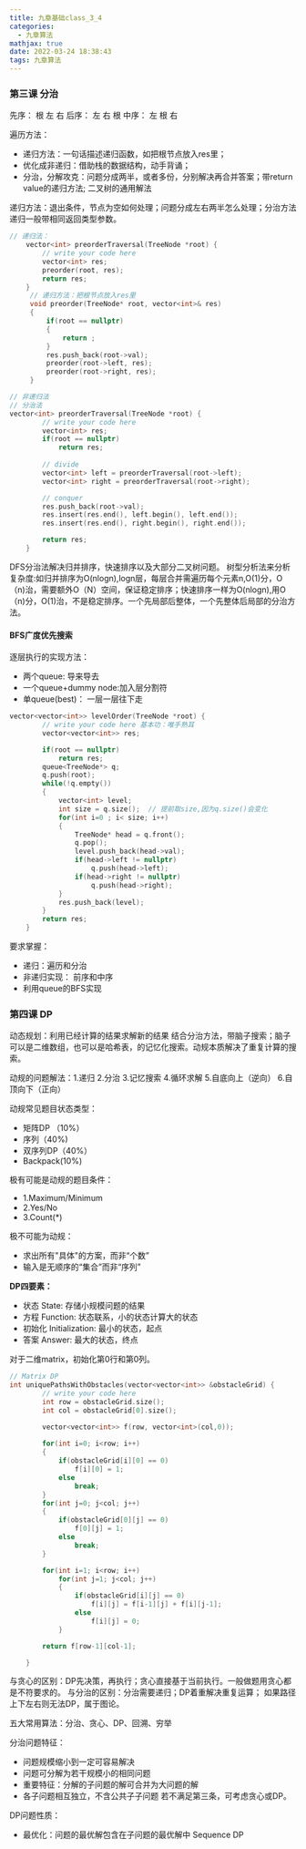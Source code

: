 ```yaml
---
title: 九章基础class_3_4
categories:
  - 九章算法
mathjax: true
date: 2022-03-24 18:38:43
tags: 九章算法
---
```


### 第三课 分治
先序： 根 左 右
后序： 左 右 根
中序： 左 根 右

遍历方法：
- 递归方法：一句话描述递归函数，如把根节点放入res里；
- 优化成非递归：借助栈的数据结构，动手背诵；
- 分治，分解攻克：问题分成两半，或者多份，分别解决再合并答案；带return value的递归方法; 二叉树的通用解法

递归方法：退出条件，节点为空如何处理；问题分成左右两半怎么处理；分治方法递归一般带相同返回类型参数。

``` cpp
// 递归法：
    vector<int> preorderTraversal(TreeNode *root) {
        // write your code here
        vector<int> res;
        preorder(root, res);
        return res;
    }
     // 递归方法：把根节点放入res里
     void preorder(TreeNode* root, vector<int>& res)
     {
         if(root == nullptr)
         {
             return ;
         }
         res.push_back(root->val);
         preorder(root->left, res);
         preorder(root->right, res);
     }

// 非递归法
// 分治法
vector<int> preorderTraversal(TreeNode *root) {
        // write your code here
        vector<int> res;
        if(root == nullptr)
            return res;
        
        // divide
        vector<int> left = preorderTraversal(root->left);
        vector<int> right = preorderTraversal(root->right);

        // conquer
        res.push_back(root->val);
        res.insert(res.end(), left.begin(), left.end());
        res.insert(res.end(), right.begin(), right.end());

        return res;
    }
```

DFS分治法解决归并排序，快速排序以及大部分二叉树问题。
树型分析法来分析复杂度:如归并排序为O(nlogn),logn层，每层合并需遍历每个元素n,O(1)分，O（n)治，需要额外O（N）空间，保证稳定排序；快速排序一样为O(nlogn),用O（n)分，O(1)治，不是稳定排序。一个先局部后整体，一个先整体后局部的分治方法。  

#### BFS广度优先搜索
逐层执行的实现方法：
- 两个queue: 导来导去
- 一个queue+dummy node:加入层分割符
- 单queue(best)： 一层一层往下走

``` cpp 
vector<vector<int>> levelOrder(TreeNode *root) {
        // write your code here 基本功：唯手熟耳
        vector<vector<int>> res;

        if(root == nullptr)
            return res;
        queue<TreeNode*> q;
        q.push(root);
        while(!q.empty())
        {
            vector<int> level;
            int size = q.size();  // 提前取size,因为q.size()会变化
            for(int i=0 ; i< size; i++)
            {
                TreeNode* head = q.front();
                q.pop();
                level.push_back(head->val);
                if(head->left != nullptr)
                    q.push(head->left);
                if(head->right != nullptr)
                    q.push(head->right);
            }
            res.push_back(level);
        }
        return res;
    }
```

要求掌握：
- 递归：遍历和分治
- 非递归实现： 前序和中序
- 利用queue的BFS实现

### 第四课 DP
动态规划：利用已经计算的结果求解新的结果
结合分治方法，带脑子搜索；脑子可以是二维数组，也可以是哈希表，的记忆化搜索。动规本质解决了重复计算的搜索。

动规的问题解法：1.递归 2.分治 3.记忆搜索 4.循环求解 5.自底向上（逆向） 6.自顶向下（正向）

动规常见题目状态类型：
- 矩阵DP （10%）
- 序列（40%)
- 双序列DP（40%）
- Backpack(10%)

极有可能是动规的题目条件：
- 1.Maximum/Minimum
- 2.Yes/No
- 3.Count(*)

极不可能为动规：
- 求出所有"具体"的方案，而非“个数”
- 输入是无顺序的“集合”而非“序列”

**DP四要素：**
- 状态 State: 存储小规模问题的结果
- 方程 Function: 状态联系，小的状态计算大的状态
- 初始化 Initialization: 最小的状态，起点
- 答案 Answer: 最大的状态，终点

对于二维matrix，初始化第0行和第0列。

``` cpp
// Matrix DP
int uniquePathsWithObstacles(vector<vector<int>> &obstacleGrid) {
        // write your code here
        int row = obstacleGrid.size();
        int col = obstacleGrid[0].size();

        vector<vector<int>> f(row, vector<int>(col,0));
        
        for(int i=0; i<row; i++)
        {
            if(obstacleGrid[i][0] == 0)
                f[i][0] = 1;
            else
                break;
        }
        for(int j=0; j<col; j++)
        {
            if(obstacleGrid[0][j] == 0)
                f[0][j] = 1;
            else
                break;
        }

        for(int i=1; i<row; i++)
            for(int j=1; j<col; j++)
            {
                if(obstacleGrid[i][j] == 0)
                    f[i][j] = f[i-1][j] + f[i][j-1]; 
                else
                    f[i][j] = 0;
            }   

        return f[row-1][col-1];

    }


```

与贪心的区别：DP先决策，再执行；贪心直接基于当前执行。一般做题用贪心都是不符要求的。
与分治的区别：分治需要递归；DP着重解决重复运算；
如果路径上下左右则无法DP，属于图论。

五大常用算法：分治、贪心、DP、回溯、穷举

分治问题特征：
- 问题规模缩小到一定可容易解决
- 问题可分解为若干规模小的相同问题
- 重要特征：分解的子问题的解可合并为大问题的解
- 各子问题相互独立，不含公共子子问题
若不满足第三条，可考虑贪心或DP。

DP问题性质：
- 最优化：问题的最优解包含在子问题的最优解中
Sequence DP 
